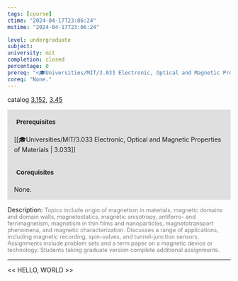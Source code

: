 ```yaml
---
tags: [course]
ctime: "2024-04-17T23:06:24"
mstime: "2024-04-17T23:06:24"

level: undergraduate
subject: 
university: mit
completion: closed
percentage: 0
prereq: "<🎓Universities/MIT/3.033 Electronic, Optical and Magnetic Properties of Materials>"
coreq: "None."
---
```


catalog [3.152](http://student.mit.edu/catalog/m3a.html#3.152), [3.45](http://student.mit.edu/catalog/m3a.html#3.45)

<span style="display: block; padding: 15px; background-color: rgb(100, 100, 100, 0.2);"><font id="m_prereq2945_0" style="display: block; font-family: Arial, sans-serif; font-weight: bold; padding: 5px">Prerequisites</font><br><span id="prereq2945_0">[[🎓Universities/MIT/3.033 Electronic, Optical and Magnetic Properties of Materials | 3.033]]</span></span>
<span style="display: block; padding: 15px; background-color: rgb(100, 100, 100, 0.2);"><font id="m_coreq2945_0" style="display: block; font-family: Arial, sans-serif; font-weight: bold; padding: 5px">Corequisites</font><br><span id="coreq2945_0">None.</span></span>

<font style="">Description:</font>
<font style="color: grey; font-size: 0.8rem;">Topics include origin of magnetism in materials, magnetic domains and domain walls, magnetostatics, magnetic anisotropy, antiferro- and ferrimagnetism, magnetism in thin films and nanoparticles, magnetotransport phenomena, and magnetic characterization. Discusses a range of applications, including magnetic recording, spin-valves, and tunnel-junction sensors. Assignments include problem sets and a term paper on a magnetic device or technology. Students taking graduate version complete additional assignments.</font>



---

<< HELLO, WORLD >>
